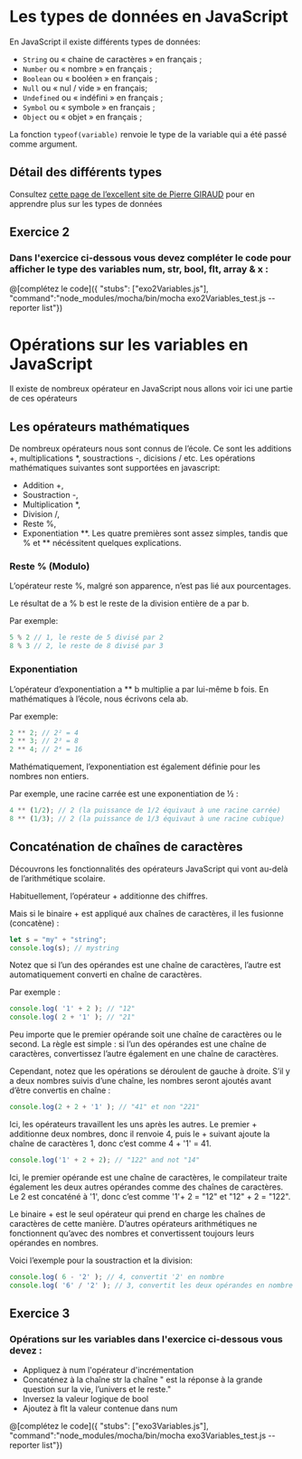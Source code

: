 # Les types de données en JavaScript 
En JavaScript il existe différents types de données:
- `String` ou « chaine de caractères » en français ;
- `Number` ou « nombre » en français ;
- `Boolean` ou « booléen » en français ;
- `Null` ou « nul / vide » en français;
- `Undefined` ou « indéfini » en français ;
- `Symbol` ou « symbole » en français ;
- `Object` ou « objet » en français ;

La fonction `typeof(variable)` renvoie le type de la variable qui a été passé comme argument.
## Détail des différents types
Consultez [cette page de l’excellent site de Pierre GIRAUD](https://www.pierre-giraud.com/javascript-apprendre-coder-cours/type-donnee/) pour en apprendre plus sur les types de données
## Exercice 2
### Dans l'exercice ci-dessous vous devez compléter le code pour afficher le type des variables num, str, bool, flt, array & x :
@[complétez le code]({ "stubs": ["exo2Variables.js"], "command":"node_modules/mocha/bin/mocha exo2Variables_test.js --reporter list"})
# Opérations sur les variables en JavaScript
Il existe de nombreux opérateur en JavaScript nous allons voir ici une partie de ces opérateurs

## Les opérateurs mathématiques
De nombreux opérateurs nous sont connus de l’école. Ce sont les additions +, multiplications \*, soustractions -, dicisions / etc.
Les opérations mathématiques suivantes sont supportées en javascript:

- Addition +,
- Soustraction -,
- Multiplication \*,
- Division /,
- Reste %,
- Exponentiation **.
Les quatre premières sont assez simples, tandis que % et ** nécéssitent quelques explications.

### Reste % (Modulo)
L’opérateur reste %, malgré son apparence, n’est pas lié aux pourcentages.

Le résultat de a % b est le reste de la division entière de a par b.

Par exemple:
```jsx
5 % 2 // 1, le reste de 5 divisé par 2
8 % 3 // 2, le reste de 8 divisé par 3
```
### Exponentiation 
L’opérateur d’exponentiation a ** b multiplie a par lui-même b fois. En mathématiques à l’école, nous écrivons cela ab.

Par exemple:
```jsx
2 ** 2; // 2² = 4
2 ** 3; // 2³ = 8
2 ** 4; // 2⁴ = 16
```
Mathématiquement, l’exponentiation est également définie pour les nombres non entiers.

Par exemple, une racine carrée est une exponentiation de ½ :
```jsx
4 ** (1/2); // 2 (la puissance de 1/2 équivaut à une racine carrée)
8 ** (1/3); // 2 (la puissance de 1/3 équivaut à une racine cubique)
```
## Concaténation de chaînes de caractères

Découvrons les fonctionnalités des opérateurs JavaScript qui vont au-delà de l’arithmétique scolaire.

Habituellement, l’opérateur + additionne des chiffres.

Mais si le binaire + est appliqué aux chaînes de caractères, il les fusionne (concatène) :
```jsx
let s = "my" + "string";
console.log(s); // mystring
```
Notez que si l’un des opérandes est une chaîne de caractères, l’autre est automatiquement converti en chaîne de caractères.

Par exemple :
```jsx
console.log( '1' + 2 ); // "12"
console.log( 2 + '1' ); // "21"
```
Peu importe que le premier opérande soit une chaîne de caractères ou le second. La règle est simple : si l’un des opérandes est une chaîne de caractères, convertissez l’autre également en une chaîne de caractères.

Cependant, notez que les opérations se déroulent de gauche à droite. S’il y a deux nombres suivis d’une chaîne, les nombres seront ajoutés avant d’être convertis en chaîne :
```jsx
console.log(2 + 2 + '1' ); // "41" et non "221"
```
Ici, les opérateurs travaillent les uns après les autres. Le premier + additionne deux nombres, donc il renvoie 4, puis le + suivant ajoute la chaîne de caractères 1, donc c’est comme 4 + '1' = 41.
```jsx
console.log('1' + 2 + 2); // "122" and not "14"
```
Ici, le premier opérande est une chaîne de caractères, le compilateur traite également les deux autres opérandes comme des chaînes de caractères. Le 2 est concaténé à '1', donc c’est comme '1'+ 2 = "12" et "12" + 2 = "122".

Le binaire + est le seul opérateur qui prend en charge les chaînes de caractères de cette manière. D’autres opérateurs arithmétiques ne fonctionnent qu’avec des nombres et convertissent toujours leurs opérandes en nombres.

Voici l’exemple pour la soustraction et la division:
```jsx
console.log( 6 - '2' ); // 4, convertit '2' en nombre
console.log( '6' / '2' ); // 3, convertit les deux opérandes en nombre
```

## Exercice 3
### Opérations sur les variables dans l'exercice ci-dessous vous devez :
- Appliquez à num l'opérateur d'incrémentation
- Concaténez à la chaîne str la chaîne " est la réponse à la grande question sur la vie, l’univers et le reste."
- Inversez la valeur logique de bool
- Ajoutez à flt la valeur contenue dans num

@[complétez le code]({ "stubs": ["exo3Variables.js"], "command":"node_modules/mocha/bin/mocha exo3Variables_test.js --reporter list"})
